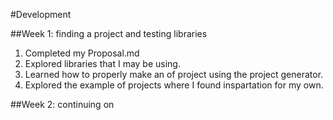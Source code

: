 #Development 

##Week 1: finding a project and testing libraries

1. Completed my Proposal.md
2. Explored libraries that I may be using.
3. Learned how to properly make an of project using the project generator.
4. Explored the example of projects where I found inspartation for my own.

##Week 2: continuing on